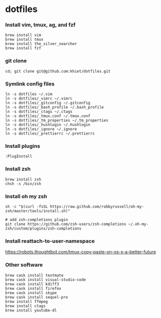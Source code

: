 # dotfiles

### Install vim, tmux, ag, and fzf

```
brew install vim
brew install tmux
brew install the_silver_searcher
brew install fzf
```

### git clone

```
cd; git clone git@github.com:khiet/dotfiles.git
```

### Symlink config files

```
ln -s dotfiles ~/.vim
ln -s dotfiles/_vimrc ~/.vimrc
ln -s dotfiles/_gitconfig ~/.gitconfig
ln -s dotfiles/_bash_profile ~/.bash_profile
ln -s dotfiles/_ctags ~/.ctags
ln -s dotfiles/_tmux.conf ~/.tmux.conf
ln -s dotfiles/_tm_properties ~/.tm_properties
ln -s dotfiles/_hushlogin ~/.hushlogin
ln -s dotfiles/_ignore ~/.ignore
ln -s dotfiles/_prettierrc ~/.prettierrc
```

### Install plugins

```
:PlugInstall
```

### Install zsh

```
brew install zsh
chsh -s /bin/zsh
```

### Install oh my zsh

```
sh -c "$(curl -fsSL https://raw.github.com/robbyrussell/oh-my-zsh/master/tools/install.sh)"

# add zsh-completions plugin
git clone https://github.com/zsh-users/zsh-completions ~/.oh-my-zsh/custom/plugins/zsh-completions
```

### Install reattach-to-user-namespace

https://robots.thoughtbot.com/tmux-copy-paste-on-os-x-a-better-future

### Other software

```
brew cask install textmate
brew cask install visual-studio-code
brew cask install kdiff3
brew cask install firefox
brew cask install skype
brew cask install sequel-pro
brew install ffmpeg
brew install ctags
brew install youtube-dl
```

